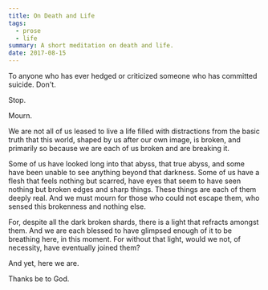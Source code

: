 ```yaml
---
title: On Death and Life
tags:
  - prose
  - life
summary: A short meditation on death and life.
date: 2017-08-15
---
```

To anyone who has ever hedged or criticized someone who has committed suicide. Don't.

Stop.

Mourn.

We are not all of us leased to live a life filled with distractions from the basic truth that this world, shaped by us after our own image, is broken, and primarily so because we are each of us broken and are breaking it.

Some of us have looked long into that abyss, that true abyss, and some have been unable to see anything beyond that darkness. Some of us have a flesh that feels nothing but scarred, have eyes that seem to have seen nothing but broken edges and sharp things. These things are each of them deeply real. And we must mourn for those who could not escape them, who sensed this brokenness and nothing else.

For, despite all the dark broken shards, there is a light that refracts amongst them. And we are each blessed to have glimpsed enough of it to be breathing here, in this moment. For without that light, would we not, of necessity, have eventually joined them?

And yet, here we are.

Thanks be to God.

